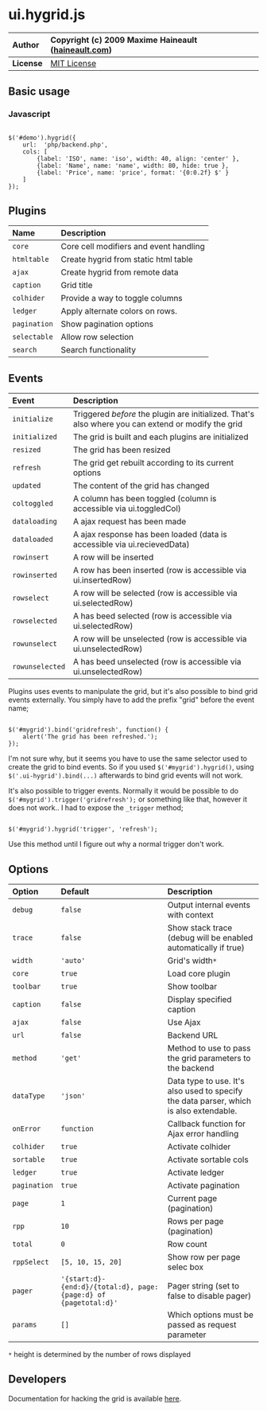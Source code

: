 # ui.hygrid.js #

| **Author** | Copyright (c) 2009 Maxime Haineault ([haineault.com](http://haineault.com)) |
|:-----------|:----------------------------------------------------------------------------|
| **License** | [MIT License](http://www.opensource.org/licenses/mit-license.php)           |


## Basic usage ##

### Javascript ###

```

$('#demo').hygrid({
    url:  'php/backend.php', 
    cols: [
        {label: 'ISO', name: 'iso', width: 40, align: 'center' }, 
        {label: 'Name', name: 'name', width: 80, hide: true }, 
        {label: 'Price', name: 'price', format: '{0:0.2f} $' } 
    ] 
}); 

```


## Plugins ##

| **Name** | **Description** |
|:---------|:----------------|
| `core`   | Core cell modifiers and event handling |
| `htmltable` | Create hygrid from static html table |
| `ajax`   | Create hygrid from remote data |
| `caption` | Grid title      |
| `colhider` | Provide a way to toggle columns |
| `ledger` | Apply alternate colors on rows. |
| `pagination` | Show pagination options |
| `selectable` | Allow row selection |
| `search` | Search functionality |

## Events ##

| **Event** |  **Description** |
|:----------|:-----------------|
| `initialize` | Triggered _before_ the plugin are initialized. That's also where you can extend or modify the grid |
| `initialized` | The grid is built and each plugins are initialized |
| `resized` | The grid has been resized |
| `refresh` | The grid get rebuilt according to its current options |
| `updated` | The content of the grid has changed |
| `coltoggled` | A column has been toggled (column is accessible via ui.toggledCol) |
| `dataloading` | A ajax request has been made |
| `dataloaded` | A ajax response has been loaded (data is accessible via ui.recievedData) |
| `rowinsert` | A row will be inserted |
| `rowinserted` | A row has been inserted (row is accessible via ui.insertedRow) |
| `rowselect` | A row will be selected (row is accessible via ui.selectedRow) |
| `rowselected` | A has beed selected (row is accessible via ui.selectedRow) |
| `rowunselect` | A row will be unselected (row is accessible via ui.unselectedRow) |
| `rowunselected` | A has beed unselected (row is accessible via ui.unselectedRow) |

Plugins uses events to manipulate the grid, but it's also possible to bind grid events externally. You simply have to add the prefix "grid" before the event name;

```

$('#mygrid').bind('gridrefresh', function() {
    alert('The grid has been refreshed.');
});

```

I'm not sure why, but it seems you have to use the same selector used to create the grid to bind events. So if you used `$('#mygrid').hygrid()`, using `$('.ui-hygrid').bind(...)` afterwards to bind grid events will not work.

It's also possible to trigger events. Normally it would be possible to do `$('#mygrid').trigger('gridrefresh');` or something like that, however it does not work.. I had to expose the `_trigger` method;

```

$('#mygrid').hygrid('trigger', 'refresh');

```

Use this method until I figure out why a normal trigger don't work.

## Options ##

| **Option** | **Default** | **Description** |
|:-----------|:------------|:----------------|
| `debug`    | `false`     | Output internal events with context  |
| `trace`    | `false`     | Show stack trace (debug will be enabled automatically if true) |
| `width`    | `'auto'`    | Grid's width`*`  |
| `core`     | `true`      | Load core plugin |
| `toolbar`  | `true`      | Show toolbar    |
| `caption`  | `false`     | Display specified caption |
| `ajax`     | `false`     | Use Ajax        |
| `url`      | `false`     | Backend URL     |
| `method`   | `'get'`     | Method to use to pass the grid parameters to the backend |
| `dataType` | `'json'`    | Data type to use. It's also used to specify the data parser, which is also extendable. |
| `onError`  | `function`  | Callback function for Ajax error handling |
| `colhider` | `true`      | Activate colhider |
| `sortable` | `true`      | Activate sortable cols |
| `ledger`   | `true`      | Activate ledger |
| `pagination` | `true`      | Activate pagination |
| `page`     | `1`         | Current page (pagination) |
| `rpp`      | `10`        | Rows per page (pagination) |
| `total`    | `0`         | Row count       |
| `rppSelect` | `[5, 10, 15, 20]` | Show row per page selec box |
| `pager`    | `'{start:d}-{end:d}/{total:d}, page: {page:d} of {pagetotal:d}'` | Pager string (set to false to disable pager) |
| `params`   | `[]`        | Which options must be passed as request parameter |

`*` height is determined by the number of rows displayed

## Developers ##

Documentation for hacking the grid is available [here](UiHygridDev.md).